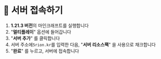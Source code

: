 # 📩 서버 접속하기

1. **1.21.3 버전**의 마인크래프트를 실행합니다
2. "**멀티플레이**" 옵션에 들어갑니다
3. "**서버 추가**" 를 클릭합니다
4. 서버 주소에`5rion.kr`를 입력한 다음, "**서버 리소스팩**" 을 사용으로 채크합니다
5. "**완료**" 를 누르고, 서버에 접속합니다
